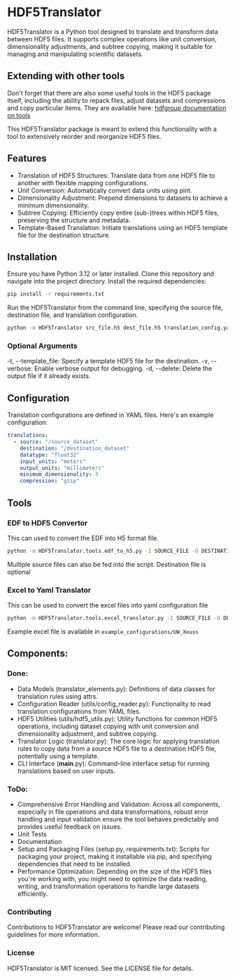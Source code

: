 # HDF5Translator

HDF5Translator is a Python tool designed to translate and transform data between HDF5 files. It supports complex operations like unit conversion, dimensionality adjustments, and subtree copying, making it suitable for managing and manipulating scientific datasets.

## Extending with other tools

Don't forget that there are also some useful tools in the HDF5 package itself, including the ability to repack files, adjust datasets and compressions and copy particular items. They are available here: 
[hdfgroup documentation on tools](https://docs.hdfgroup.org/hdf5/v1_14/_view_tools_edit.html)

This HDF5Translator package is meant to extend this functionality with a tool to extensively reorder and reorganize HDF5 files. 

## Features

  - Translation of HDF5 Structures: Translate data from one HDF5 file to another with flexible mapping configurations.
  - Unit Conversion: Automatically convert data units using pint.
  - Dimensionality Adjustment: Prepend dimensions to datasets to achieve a minimum dimensionality.
  - Subtree Copying: Efficiently copy entire (sub-)trees within HDF5 files, preserving the structure and metadata.
  - Template-Based Translation: Initiate translations using an HDF5 template file for the destination structure.

## Installation

Ensure you have Python 3.12 or later installed. Clone this repository and navigate into the project directory. Install the required dependencies:

```bash
pip install -r requirements.txt
```

Run the HDF5Translator from the command line, specifying the source file, destination file, and translation configuration.

```bash
python -m HDF5Translator src_file.h5 dest_file.h5 translation_config.yaml
```
### Optional Arguments
-t, --template_file: Specify a template HDF5 file for the destination.
-v, --verbose: Enable verbose output for debugging.
-d, --delete: Delete the output file if it already exists.

## Configuration

Translation configurations are defined in YAML files. Here's an example configuration:

```yaml
translations:
  - source: "/source_dataset"
    destination: "/destination_dataset"
    datatype: "float32"
    input_units: "meters"
    output_units: "millimeters"
    minimum_dimensionality: 3
    compression: "gzip"
```

## Tools
<!-- 
### Template Creator
Use the template creator tool to generate a template HDF5 file.

```bash
python -m HDF5Translator.tools.template_creator template_file.h5
``` -->

### EDF to HDF5 Convertor
This can used to convert the EDF into H5 format file.

```bash
python -m HDF5Translator.tools.edf_to_h5.py -I SOURCE_FILE -O DESTINATION_FILE
```

Multiple source files can also be fed into the script. Destination file is optional

### Excel to Yaml Translator
This can be used to convert the excel files into yaml configuration file

```bash
python -m HDF5Translator.tools.excel_translator.py -I SOURCE_FILE -O DESTINATION_FILE
```

Example excel file is available in `example_configurations/UW_Xeuss`

## Components: 

### Done: 

 - Data Models (translator_elements.py): Definitions of data classes for translation rules using attrs.
 - Configuration Reader (utils/config_reader.py): Functionality to read translation configurations from YAML files.
 - HDF5 Utilities (utils/hdf5_utils.py): Utility functions for common HDF5 operations, including dataset copying with unit conversion and dimensionality adjustment, and subtree copying.
 - Translator Logic (translator.py): The core logic for applying translation rules to copy data from a source HDF5 file to a destination HDF5 file, potentially using a template.
 - CLI Interface (__main__.py): Command-line interface setup for running translations based on user inputs.

### ToDo: 

 - Comprehensive Error Handling and Validation: Across all components, especially in file operations and data transformations, robust error handling and input validation ensure the tool behaves predictably and provides useful feedback on issues.
 - Unit Tests
 - Documentation
 - Setup and Packaging Files (setup.py, requirements.txt): Scripts for packaging your project, making it installable via pip, and specifying dependencies that need to be installed.
 - Performance Optimization: Depending on the size of the HDF5 files you're working with, you might need to optimize the data reading, writing, and transformation operations to handle large datasets efficiently.

### Contributing

Contributions to HDF5Translator are welcome! Please read our contributing guidelines for more information.

### License

HDF5Translator is MIT licensed. See the LICENSE file for details.